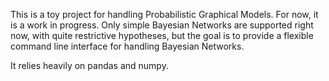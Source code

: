 This is a toy project for handling Probabilistic Graphical Models. For now, it is a work in progress. Only simple
Bayesian Networks are supported right now, with quite restrictive hypotheses, but the goal is to provide a flexible
command line interface for handling Bayesian Networks.

It relies heavily on pandas and numpy.
